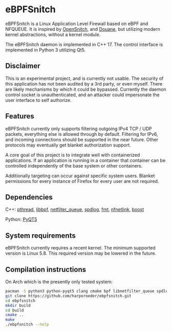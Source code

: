 # eBPFSnitch

eBPFSnitch is a Linux Application Level Firewall based on eBPF and NFQUEUE.
It is inspired by [OpenSnitch](https://github.com/evilsocket/opensnitch), and
[Douane](https://douaneapp.com/), but utilizing modern kernel abstractions,
without a kernel module.

The eBPFSnitch daemon is implemented in C++ 17. The control interface
is implemented in Python 3 utilizing Qt5.

## Disclaimer

This is an experimental project, and is currently not usable. The security
of this application has not been audited by a 3rd party, or even myself. There
are likely mechanisms by which it could be bypassed. Currently the daemon
control socket is unauthenticated, and an attacker could impersonate the
user interface to self authorize.

## Features

eBPFSnitch currently only supports filtering outgoing IPv4 TCP / UDP
packets, everything else is allowed through by default. Filtering for IPv6,
and incoming connections should be supported in the near future. Other
protocols may eventually get blanket authorization support.

A core goal of this project is to integrate well with containerized
applications. If an application is running in a container that container
can be controlled independently of the base system or other containers.

Additionally targeting can occur against specific system users. Blanket
permissions for every instance of Firefox for every user are not required.

## Dependencies

C++:
[pthread](https://man7.org/linux/man-pages/man7/pthreads.7.html),
[libbpf](https://github.com/libbpf/libbpf),
[netfilter_queue](http://www.netfilter.org/projects/libnetfilter_queue/),
[spdlog](https://github.com/gabime/spdlog),
[fmt](https://github.com/fmtlib/fmt),
[nfnetlink](https://www.netfilter.org/projects/libnfnetlink/index.html),
[boost](https://www.boost.org/)

Python: [PyQT5](https://pypi.org/project/PyQt5/)

## System requirements

eBPFSnitch currently requires a recent kernel. The minimum supported version
is Linux 5.8. This required version may be lowered in the future.

## Compilation instructions

On Arch which is the presently only tested system:

```bash
pacman -S python3 python-pyqt5 clang cmake bpf libnetfilter_queue spdlog git boost
git clone https://github.com/harporoeder/ebpfsnitch.git
cd ebpfsnitch
mkdir build
cd build
cmake ..
make
./ebpfsnitch --help
```
